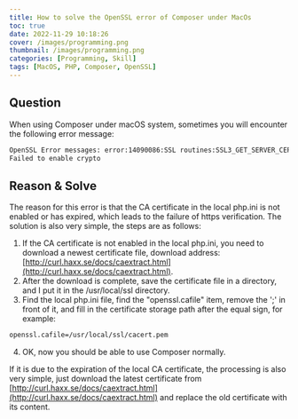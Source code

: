 ```yaml
---
title: How to solve the OpenSSL error of Composer under MacOs
toc: true
date: 2022-11-29 10:18:26
cover: /images/programming.png
thumbnail: /images/programming.png
categories: [Programming, Skill]
tags: [MacOS, PHP, Composer, OpenSSL]
---
```


## Question

When using Composer under macOS system, sometimes you will encounter the following error message:

```bash
OpenSSL Error messages: error:14090086:SSL routines:SSL3_GET_SERVER_CERTIFICATE:certificate verify failed 
Failed to enable crypto
```

## Reason & Solve

The reason for this error is that the CA certificate in the local php.ini is not enabled or has expired, which leads to the failure of https verification. The solution is also very simple, the steps are as follows:

1. If the CA certificate is not enabled in the local php.ini, you need to download a newest certificate file, download address: [http://curl.haxx.se/docs/caextract.html](http://curl.haxx.se/docs/caextract.html).
2. After the download is complete, save the certificate file in a directory, and I put it in the /usr/local/ssl directory.
3. Find the local php.ini file, find the "openssl.cafile" item, remove the ';' in front of it, and fill in the certificate storage path after the equal sign, for example:
```bash
openssl.cafile=/usr/local/ssl/cacert.pem
```
4. OK, now you should be able to use Composer normally.

If it is due to the expiration of the local CA certificate, the processing is also very simple, just download the latest certificate from [http://curl.haxx.se/docs/caextract.html](http://curl.haxx.se/docs/caextract.html) and replace the old certificate with its content.
